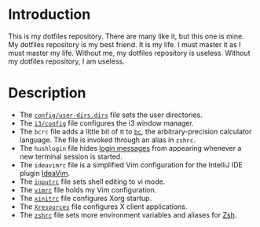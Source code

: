 # Introduction

This is my dotfiles repository. There are many like it, but this one is mine. My dotfiles repository is my best friend. It is my life. I must master it as I must master my life. Without me, my dotfiles repository is useless. Without my dotfiles repository, I am useless.

# Description

* The [`config/user-dirs.dirs`](https://wiki.archlinux.org/index.php/XDG_user_directories#Creating_custom_directories) file sets the user directories.
* The [`i3/config`](http://i3wm.org/docs/userguide.html#configuring) file configures the i3 window manager.
* The `bcrc` file adds a little bit of π to [`bc`](https://en.wikipedia.org/wiki/Bc_(programming_language)), the arbitrary-precision calculator language. The file is invoked through an alias in `zshrc`.
* The `hushlogin` file hides [login messages](https://linux.die.net/man/1/login) from appearing whenever a new terminal session is started.
* The `ideavimrc` file is a simplified Vim configuration for the IntelliJ IDE plugin [IdeaVim](https://github.com/JetBrains/ideavim).
* The [`inputrc`](https://ss64.com/bash/syntax-inputrc.html) file sets shell editing to vi mode.
* The [`vimrc`](http://vimdoc.sourceforge.net/htmldoc/starting.html#vimrc) file holds my Vim configuration.
* The [`xinitrc`](https://wiki.archlinux.org/index.php/Xinit#xinitrc) file configures Xorg startup.
* The [`Xresources`](https://wiki.archlinux.org/index.php/X_resources) file configures X client applications.
* The [`zshrc`](https://wiki.archlinux.org/index.php/Zsh#Configure_Zsh) file sets more environment variables and aliases for [Zsh](http://zsh.sourceforge.net).
